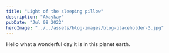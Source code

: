 ```yaml
---
title: "Light of the sleeping pillow"
description: "Akaykay"
pubDate: "Jul 08 2022"
heroImage: "../../assets/blog-images/blog-placeholder-3.jpg"
---
```


Hello what a wonderful day it is in this planet earth.
